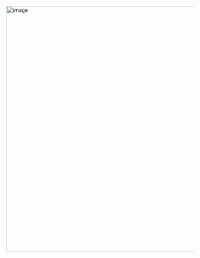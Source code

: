 <img width="907" height="661" alt="image" src="https://github.com/user-attachments/assets/631b6527-3543-45e4-83d8-5f64ca62d97e" />
